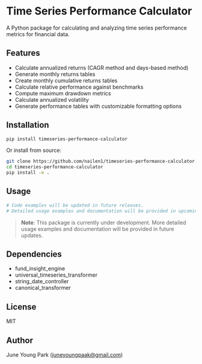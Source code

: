 # Time Series Performance Calculator

A Python package for calculating and analyzing time series performance metrics for financial data.

## Features

- Calculate annualized returns (CAGR method and days-based method)
- Generate monthly returns tables
- Create monthly cumulative returns tables
- Calculate relative performance against benchmarks
- Compute maximum drawdown metrics
- Calculate annualized volatility
- Generate performance tables with customizable formatting options

## Installation

```bash
pip install timeseries-performance-calculator
```

Or install from source:

```bash
git clone https://github.com/nailen1/timeseries-performance-calculator.git
cd timeseries-performance-calculator
pip install -e .
```

## Usage

```python
# Code examples will be updated in future releases.
# Detailed usage examples and documentation will be provided in upcoming versions.
```

> **Note**: This package is currently under development. More detailed usage examples and documentation will be provided in future updates.

## Dependencies

- fund_insight_engine
- universal_timeseries_transformer
- string_date_controller
- canonical_transformer

## License

MIT

## Author

June Young Park (juneyoungpaak@gmail.com)

